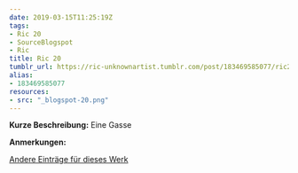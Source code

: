```yaml
---
date: 2019-03-15T11:25:19Z
tags:
- Ric 20
- SourceBlogspot
- Ric
title: Ric 20
tumblr_url: https://ric-unknownartist.tumblr.com/post/183469585077/ric20
alias:
- 183469585077
resources:
- src: "_blogspot-20.png"
---
```


**Kurze Beschreibung:** Eine Gasse

**Anmerkungen:**

[Andere Einträge für dieses Werk](/tags/ric-20)
